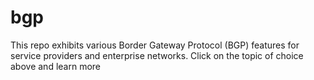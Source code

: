# bgp

This repo exhibits various Border Gateway Protocol (BGP) features for service providers and enterprise networks. Click on the topic of choice above and learn more
